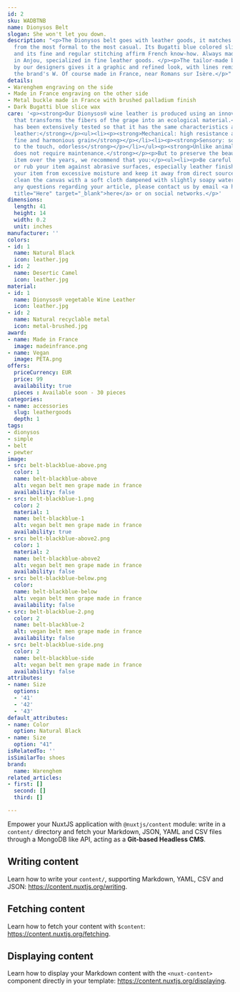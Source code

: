 ```yaml
---
id: 2
sku: WADBTNB
name: Dionysos Belt
slogan: She won't let you down.
description: "<p>The Dionysos belt goes with leather goods, it matches all your outfits,
  from the most formal to the most casual. Its Bugatti blue colored sliced ​​waxes
  and its fine and regular stitching affirm French know-how. Always made in our workshop
  in Anjou, specialized in fine leather goods. </p><p>The tailor-made buckle imagined
  by our designers gives it a graphic and refined look, with lines reminiscent of
  the brand's W. Of course made in France, near Romans sur Isère.</p>"
details:
- Warenghem engraving on the side
- Made in France engraving on the other side
- Metal buckle made in France with brushed palladium finish
- Dark Bugatti blue slice wax
care: '<p><strong>Our Dionysos® wine leather is produced using an innovative process
  that transforms the fibers of the grape into an ecological material.</strong></p><p><strong>It
  has been extensively tested so that it has the same characteristics as traditional
  leather:</strong></p><ul><li><p><strong>Mechanical: high resistance and total impermeability</strong></p></li><li><p><strong>Aesthetics:
  fine and harmonious grain</strong></p></li><li><p><strong>Sensory: soft and pleasant
  to the touch, odorless</strong></p></li></ul><p><strong>Unlike animal leather, it
  does not require maintenance.</strong></p><p>But to preserve the beauty of this
  item over the years, we recommend that you:</p><ul><li><p>Be careful not to scratch
  or rub your item against abrasive surfaces, especially leather finishes.</p></li><li><p>Protect
  your item from excessive moisture and keep it away from direct sources of heat.</p></li><li><p>Gently
  clean the canvas with a soft cloth dampened with slightly soapy water.</p></li></ul><p>For
  any questions regarding your article, please contact us by email <a href="mailto:hello@warenghem.com"
  title="Here" target="_blank">here</a> or on social networks.</p>'
dimensions:
  length: 41
  height: 14
  width: 0.2
  unit: inches
manufacturer: ''
colors:
- id: 1
  name: Natural Black
  icon: leather.jpg
- id: 2
  name: Desertic Camel
  icon: leather.jpg
material:
- id: 1
  name: Dionysos® vegetable Wine Leather
  icon: leather.jpg
- id: 2
  name: Natural recyclable metal
  icon: metal-brushed.jpg
award:
- name: Made in France
  image: madeinfrance.png
- name: Vegan
  image: PETA.png
offers:
  priceCurrency: EUR
  price: 99
  availability: true
  pieces : Available soon - 30 pieces
categories:
- name: accessories
  slug: leathergoods
  depth: 1
tags:
- dionysos
- simple
- belt
- pewter
image:
- src: belt-blackblue-above.png
  color: 1
  name: belt-blackblue-above
  alt: vegan belt men grape made in france
  availability: false
- src: belt-blackblue-1.png
  color: 2
  material: 1
  name: belt-blackblue-1
  alt: vegan belt men grape made in france
  availability: true
- src: belt-blackblue-above2.png
  color: 1
  material: 2
  name: belt-blackblue-above2
  alt: vegan belt men grape made in france
  availability: false
- src: belt-blackblue-below.png
  color: 
  name: belt-blackblue-below
  alt: vegan belt men grape made in france
  availability: false
- src: belt-blackblue-2.png
  color: 2
  name: belt-blackblue-2
  alt: vegan belt men grape made in france
  availability: false
- src: belt-blackblue-side.png
  color: 2
  name: belt-blackblue-side
  alt: vegan belt men grape made in france
  availability: false
attributes:
- name: Size
  options:
  - '41'
  - '42'
  - '43'
default_attributes:
- name: Color
  option: Natural Black
- name: Size
  option: "41"
isRelatedTo: ''
isSimilarTo: shoes
brand:
  name: Warenghem
related_articles:
- first: []
  second: []
  third: []

---
```

Empower your NuxtJS application with `@nuxtjs/content` module: write in a `content/` directory and fetch your Markdown, JSON, YAML and CSV files through a MongoDB like API, acting as a **Git-based Headless CMS**.

## Writing content

Learn how to write your `content/`, supporting Markdown, YAML, CSV and JSON: https://content.nuxtjs.org/writing.

## Fetching content

Learn how to fetch your content with `$content`: https://content.nuxtjs.org/fetching.

## Displaying content

Learn how to display your Markdown content with the `<nuxt-content>` component directly in your template: https://content.nuxtjs.org/displaying.